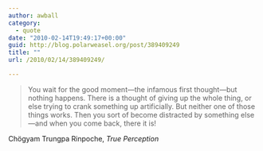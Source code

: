 ```yaml
---
author: awball
category:
  - quote
date: "2010-02-14T19:49:17+00:00"
guid: http://blog.polarweasel.org/post/389409249
title: ""
url: /2010/02/14/389409249/

---
```

> You wait for the good moment&mdash;the infamous first thought&mdash;but nothing happens. There is a thought of giving up the whole thing, or else trying to crank something up artificially. But neither one of those things works. Then you sort of become distracted by something else&mdash;and when you come back, there it is!

 Chögyam Trungpa Rinpoche, _True Perception_
